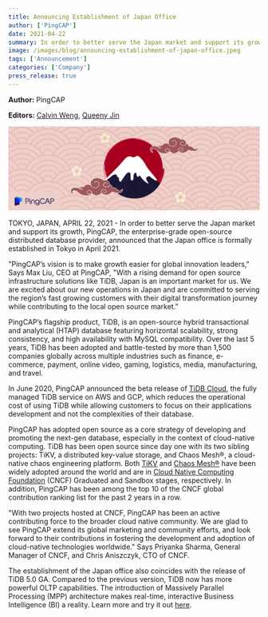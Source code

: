 ```yaml
---
title: Announcing Establishment of Japan Office
author: ['PingCAP']
date: 2021-04-22
summary: In order to better serve the Japan market and support its growth, PingCAP formally established a new office in Tokyo, Japan.
image: /images/blog/announcing-establishment-of-japan-office.jpeg
tags: ['Announcement']
categories: ['Company']
press_release: true
---
```


**Author:** PingCAP

**Editors:** [Calvin Weng](https://github.com/dcalvin), [Queeny Jin](https://github.com/queenypingcap)

![Announcing New Operations in Japan](media/announcing-establishment-of-japan-office.jpeg)

TOKYO, JAPAN, APRIL 22, 2021 - In order to better serve the Japan market and support its growth, PingCAP, the enterprise-grade open-source distributed database provider, announced that the Japan office is formally established in Tokyo in April 2021.

"PingCAP’s vision is to make growth easier for global innovation leaders," Says Max Liu, CEO at PingCAP, "With a rising demand for open source infrastructure solutions like TiDB, Japan is an important market for us. We are excited about our new operations in Japan and are committed to serving the region’s fast growing customers with their digital transformation journey while contributing to the local open source market.”

PingCAP’s flagship product, TiDB, is an open-source hybrid transactional and analytical (HTAP) database featuring horizontal scalability, strong consistency, and high availability with MySQL compatibility. Over the last 5 years, TiDB has been adopted and battle-tested by more than 1,500 companies globally across multiple industries such as finance, e-commerce, payment, online video, gaming, logistics, media, manufacturing, and travel.

In June 2020, PingCAP announced the beta release of [TiDB Cloud](https://en.pingcap.com/products/tidbcloud/), the fully managed TiDB service on AWS and GCP, which reduces the operational cost of using TiDB while allowing customers to focus on their applications development and not the complexities of their database.

PingCAP has adopted open source as a core strategy of developing and promoting the next-gen database, especially in the context of cloud-native computing. TiDB has been open source since day one with its two sibling projects: TiKV, a distributed key-value storage, and Chaos Mesh®, a cloud-native chaos engineering platform. Both [TiKV](https://tikv.org/) and [Chaos Mesh®](https://chaos-mesh.org/) have been widely adopted around the world and are in [Cloud Native Computing Foundation](https://cncf.io) (CNCF) Graduated and Sandbox stages, respectively. In addition, PingCAP has been among the top 10 of the CNCF global contribution ranking list for the past 2 years in a row.

"With two projects hosted at CNCF, PingCAP has been an active contributing force to the broader cloud native community. We are glad to see PingCAP extend its global marketing and community efforts, and look forward to their contributions in fostering the development and adoption of cloud-native technologies worldwide." Says Priyanka Sharma, General Manager of CNCF, and Chris Aniszczyk, CTO of CNCF.

The establishment of the Japan office also coincides with the release of TiDB 5.0 GA. Compared to the previous version, TiDB now has more powerful OLTP capabilities. The introduction of Massively Parallel Processing (MPP) architecture makes real-time, interactive Business Intelligence (BI) a reality. Learn more and try it out [here](https://pingcap.com/blog/tidb-5.0-ga-one-stop-htap-solution-deliver-speed-stability-simplicity).